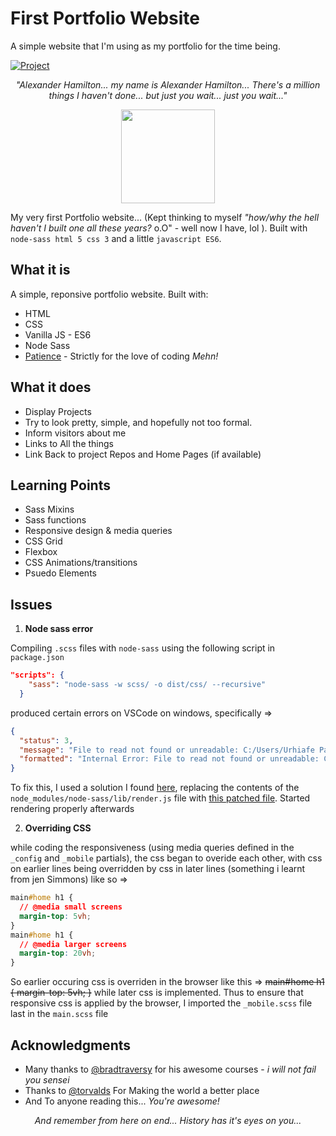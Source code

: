 # First Portfolio Website

A simple website that I'm using as my portfolio for the time being.

[![Project](https://img.shields.io/badge/Project-Portfolio-orange.svg)](https://bankole2000.github.io/githubfinder)

_<p align="center">"Alexander Hamilton... my name is Alexander Hamilton... There's a million things I haven't done... but just you wait... just you wait..."</p>_

<div align="center" style="text-align:center; margin:auto;">
<img align="center" src="https://i.imgur.com/VAy4MSS.png" width="150"/>
</div>

My very first Portfolio website... (Kept thinking to myself _"how/why the hell haven't I built one all these years?_ o.O" - well now I have, lol ). Built with `node-sass html 5 css 3` and a little `javascript ES6`.

## What it is

A simple, reponsive portfolio website. Built with:

- HTML
- CSS
- Vanilla JS - ES6
- Node Sass
- [Patience](https://www.wikihow.com/Love-Programming) - Strictly for the love of coding _Mehn!_

## What it does

- Display Projects
- Try to look pretty, simple, and hopefully not too formal.
- Inform visitors about me
- Links to All the things
- Link Back to project Repos and Home Pages (if available)

## Learning Points

- Sass Mixins
- Sass functions
- Responsive design & media queries
- CSS Grid
- Flexbox
- CSS Animations/transitions
- Psuedo Elements

## Issues

1. **Node sass error**

Compiling `.scss` files with `node-sass` using the following script in `package.json`

```json
"scripts": {
    "sass": "node-sass -w scss/ -o dist/css/ --recursive"
  }
```

produced certain errors on VSCode on windows, specifically =>

```json
{
  "status": 3,
  "message": "File to read not found or unreadable: C:/Users/Urhiafe Patience/projects/portfolio/scss/main.scss",
  "formatted": "Internal Error: File to read not found or unreadable: C:/Users/Urhiafe Patience/projects/portfolio/scss/main.scss\n"
}
```

To fix this, I used a solution I found [here](https://github.com/michaelwayman/node-sass-chokidar/issues/22), replacing the contents of the `node_modules/node-sass/lib/render.js` file with [this patched file](https://github.com/marcosbozzani/node-sass/blob/bug-vscode-watch/lib/render.js). Started rendering properly afterwards

2. **Overriding CSS**

while coding the responsiveness (using media queries defined in the `_config` and `_mobile` partials), the css began to overide each other, with css on earlier lines being overridden by css in later lines (something i learnt from jen Simmons) like so =>

```css
main#home h1 {
  // @media small screens
  margin-top: 5vh;
}
main#home h1 {
  // @media larger screens
  margin-top: 20vh;
}
```

So earlier occuring css is overriden in the browser like this =>
~~main#home h1 {
margin-top: 5vh;
}~~ while later css is implemented. Thus to ensure that responsive css is applied by the browser, I imported the `_mobile.scss` file last in the `main.scss` file

## Acknowledgments

- Many thanks to [@bradtraversy](https://github.com/bradtraversy) for his awesome courses - _i will not fail you sensei_
- Thanks to [@torvalds](https://github.com/torvalds) For Making the world a better place
- And To anyone reading this... _You're awesome!_

_<p align="center">And remember from here on end... History has it's eyes on you...</p>_

